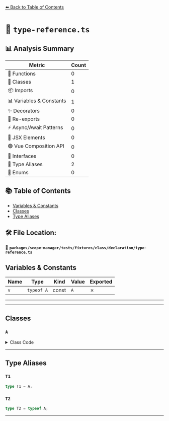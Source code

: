 [⬅️ Back to Table of Contents](../../../../../../index.md)

# 📄 `type-reference.ts`

## 📊 Analysis Summary

| Metric | Count |
|--------|-------|
| 🔧 Functions | 0 |
| 🧱 Classes | 1 |
| 📦 Imports | 0 |
| 📊 Variables & Constants | 1 |
| ✨ Decorators | 0 |
| 🔄 Re-exports | 0 |
| ⚡ Async/Await Patterns | 0 |
| 💠 JSX Elements | 0 |
| 🟢 Vue Composition API | 0 |
| 📐 Interfaces | 0 |
| 📑 Type Aliases | 2 |
| 🎯 Enums | 0 |

## 📚 Table of Contents

- [Variables & Constants](#variables-constants)
- [Classes](#classes)
- [Type Aliases](#type-aliases)

## 🛠️ File Location:
📂 **`packages/scope-manager/tests/fixtures/class/declaration/type-reference.ts`**

## Variables & Constants

| Name | Type | Kind | Value | Exported |
|------|------|------|-------|----------|
| `v` | `typeof A` | const | `A` | ✗ |


---


---

## Classes

### `A`

<details><summary>Class Code</summary>

```ts
class A {}
```
</details>


---

## Type Aliases

### `T1`

```ts
type T1 = A;
```

### `T2`

```ts
type T2 = typeof A;
```


---